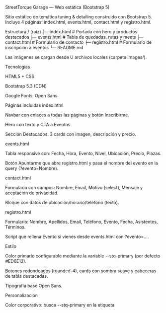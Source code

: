 StreetTorque Garage — Web estática (Bootstrap 5)

Sitio estático de temática tuning & detailing construido con Bootstrap 5.
Incluye 4 páginas: index.html, events.html, contact.html y registro.html.

Estructura
/ (raíz)
├─ index.html        # Portada con hero y productos destacados
├─ events.html       # Tabla de quedadas, rutas y meets
├─ contact.html      # Formulario de contacto
├─ registro.html     # Formulario de inscripción a eventos
└─ README.md


Las imágenes se cargan desde U archivos locales (carpeta images/).

Tecnologías

HTML5 + CSS

Bootstrap 5.3 (CDN)

Google Fonts: Open Sans

Páginas incluidas
index.html

Navbar con enlaces a todas las páginas y botón Inscribirme.

Hero con texto y CTA a Eventos.

Sección Destacados: 3 cards con imagen, descripción y precio.

events.html

Tabla responsive con: Fecha, Hora, Evento, Nivel, Ubicación, Precio, Plazas.

Botón Apuntarme que abre registro.html y pasa el nombre del evento en la query (?evento=Nombre).

contact.html

Formulario con campos: Nombre, Email, Motivo (select), Mensaje y aceptación de privacidad.

Bloque con datos de ubicación/horario/teléfono (texto).

registro.html

Formulario: Nombre, Apellidos, Email, Teléfono, Evento, Fecha, Asistentes, Términos.

Script que rellena Evento si vienes desde events.html con ?evento=....

Estilo

Color primario configurable mediante la variable --stq-primary (por defecto #ED6E12).

Botones redondeados (rounded-4), cards con sombra suave y cabeceras de tabla destacadas.

Tipografía base Open Sans.



Personalización

Color corporativo: busca --stq-primary en la etiqueta <style> de cada página y cambia el valor.

Imágenes: sustituye los src por rutas locales y crea la carpeta img/.

Tipografía: cambia el <link> de Google Fonts y actualiza --bs-body-font-family.

Accesibilidad

Todas las imágenes llevan alt.

Formularios con label asociados y campos required.

Contraste suficiente en botones y cabeceras.

Navegación

Inicio → index.html

Eventos → events.html

Contacto → contact.html

Registro → registro.html

Despliegue (opcional)

GitHub Pages: Settings → Pages → Source = main (root).
La web quedará disponible en https://<usuario>.github.io/<repo>/.

Licencia

Uso educativo/demostrativo. Reemplaza imágenes y textos para uso comercial.
